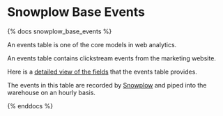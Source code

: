 # Snowplow Base Events
{% docs snowplow_base_events %}

An events table is one of the core models in web analytics.

An events table contains clickstream events from the marketing website.

Here is a [detailed view of the fields](https://github.com/snowplow/snowplow/wiki/Canonical-event-model#platform) that the events table provides.

The events in this table are recorded by [Snowplow](http://github.com/snowplow/snowplow) and piped into the warehouse on an hourly basis.

{% enddocs %}

